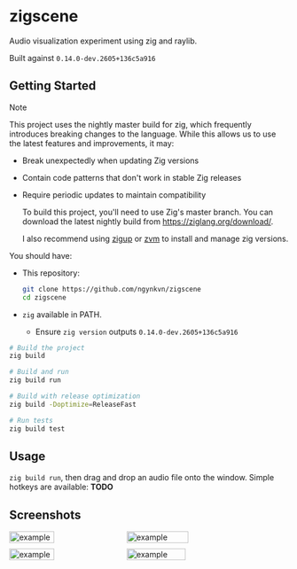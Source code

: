 # zigscene

Audio visualization experiment using zig and raylib.

Built against `0.14.0-dev.2605+136c5a916`

## Getting Started

> [!NOTE]
> This project uses the nightly master build for zig, which frequently introduces breaking changes to the language. While this allows us to use the latest features and
> improvements, it may:
>
> - Break unexpectedly when updating Zig versions
> - Contain code patterns that don't work in stable Zig releases
> - Require periodic updates to maintain compatibility
>
>   To build this project, you'll need to use Zig's master branch. You can download the latest nightly build from <https://ziglang.org/download/>.
>
>   I also recommend using [zigup][1] or [zvm][2] to install and manage zig versions.

You should have:

- This repository:

  ```bash
  git clone https://github.com/ngynkvn/zigscene
  cd zigscene
  ```

- `zig` available in PATH.
  - Ensure `zig version` outputs `0.14.0-dev.2605+136c5a916`

```bash
# Build the project
zig build

# Build and run
zig build run

# Build with release optimization
zig build -Doptimize=ReleaseFast

# Run tests
zig build test
```

## Usage

`zig build run`, then drag and drop an audio file onto the window. Simple hotkeys are available: **TODO**

## Screenshots

<div style="display: flex; flex-wrap: wrap; gap: 10px;">
    <img src="https://github.com/user-attachments/assets/c87094ec-866d-4cd1-ad56-1fe32f4a6de0" alt="example" style="width: 40%;"/>
    <img src="https://github.com/user-attachments/assets/c61581d6-0686-4786-9f4f-2cdd4cfb98dc" alt="example" style="width: 47%;"/>
    <img src="https://github.com/user-attachments/assets/125bb810-4936-4b71-9610-727efa382211" alt="example" style="width: 40%;"/>
    <img src="https://github.com/user-attachments/assets/4e427ed1-1396-4c51-a5fe-27ca09f74000" alt="example" style="width: 46%;"/>
</div>

[1]: https://github.com/marler8997/zigup?tab=readme-ov-file#how-to-install
[2]: https://github.com/tristanisham/zvm?tab=readme-ov-file#installing-zvm
